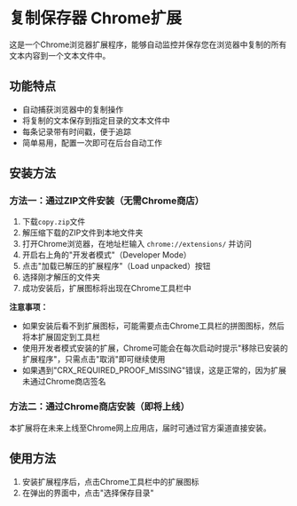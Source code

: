 # 复制保存器 Chrome扩展

这是一个Chrome浏览器扩展程序，能够自动监控并保存您在浏览器中复制的所有文本内容到一个文本文件中。

## 功能特点

- 自动捕获浏览器中的复制操作
- 将复制的文本保存到指定目录的文本文件中
- 每条记录带有时间戳，便于追踪
- 简单易用，配置一次即可在后台自动工作

## 安装方法

### 方法一：通过ZIP文件安装（无需Chrome商店）

1. 下载`copy.zip`文件
2. 解压缩下载的ZIP文件到本地文件夹
3. 打开Chrome浏览器，在地址栏输入 `chrome://extensions/` 并访问
4. 开启右上角的"开发者模式"（Developer Mode）
5. 点击"加载已解压的扩展程序"（Load unpacked）按钮
6. 选择刚才解压的文件夹
7. 成功安装后，扩展图标将出现在Chrome工具栏中

**注意事项：**
- 如果安装后看不到扩展图标，可能需要点击Chrome工具栏的拼图图标，然后将本扩展固定到工具栏
- 使用开发者模式安装的扩展，Chrome可能会在每次启动时提示"移除已安装的扩展程序"，只需点击"取消"即可继续使用
- 如果遇到"CRX_REQUIRED_PROOF_MISSING"错误，这是正常的，因为扩展未通过Chrome商店签名

### 方法二：通过Chrome商店安装（即将上线）

本扩展将在未来上线至Chrome网上应用店，届时可通过官方渠道直接安装。

## 使用方法

1. 安装扩展程序后，点击Chrome工具栏中的扩展图标
2. 在弹出的界面中，点击"选择保存目录"
